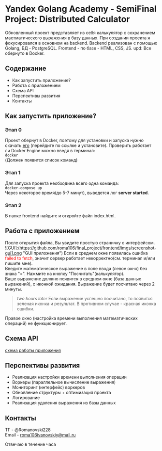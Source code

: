 # Yandex Golang Academy - SemiFinal Project: Distributed Calculator
Обновленный проект представляет из себя калькулятор с сохранением маетматического выражения в базу данных. При создании проекта я фокусировался в основном на backend. Backend реализован с помощью Golang, БД - PostgreSQL. Frontend - по базе - HTML, CSS, JS. upd: Все обернуто в Docker.

## Содержание
- Как запустить приложение?
- Работа с приложением
- Схема API
- Перспективы развития
- Контакты

## Как запустить приложение?

### Этап 0
Проект обернут в Docker, поэтому для установки и запуска нужно скачать [его](https://www.docker.com/products/docker-desktop/) (перейдите по ссылке и установите). Проверить работает ли Docker Engine можно введя в терминал:  
```docker```  
(Должен появится список команд)

### Этап 1
Для запуска проекта необходина всего одна команда:  
```docker-compose up```  
Через некоторое время(до 5-7 минут), выведется лог **server started**. 

### Этап 2
В папке frontend найдите и откройте файл index.html.

## Работа с приложением
После открытия файла, Вы увидите простую страничку с интерфейсом.  
![GUI]:(https://github.com/roma106/final_project/frontend/imgs/screenshot-gui1.png "GUI приложения")
Если в среднем окне появилась ошибка <span style="color: red">failed to fetch</span>, значит сервер работает некорректно(см. терминал и/или пишите мне).  
Введите математическое выражение в поле ввода (левое окно) без знака "=". Нажмите на кнопку "Посчитать"(калькулятор).  
Ваше выражение должно появится в среднем окне (база данных выражений), с иконкой ожидания. Выражение будет посчитано через 2 минуты.
>_*two hours later*_
Если выражение успешно посчитано, то появится зеленая иконка и результат. В противном случае - красная иконка ошибки.  

Правое окно (настройка времени выполнения математических операций) не функционирует.

## Схема API

[схема работы приложения](https://github.com/roma106/final_project/blob/main/structure.png)

## Перспективы развития

- Реализация настройки времени выполнения операции
- Воркеры (параллельное вычисление выражения)
- Мониторинг (интерфейс) воркеров
- Обновление структуры + оптимизация проекта
- Логирование
- Реализация удаления выражения из базы данных

## Контакты

ТГ - @Romanovski228  
Email - roma106ivanovskiy@mail.ru  

Отвечаю в течение часа
